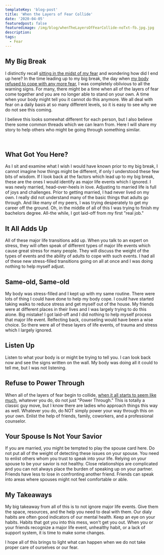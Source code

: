```yaml
---
templateKey: 'blog-post'
title: 'When the Layers of Fear Collide'
date: '2020-04-05'
featuredpost: false
featuredimage: /img/blog/whenTheLayersOfFearCollide-noTxt-fb.jpg.jpg
description:
tags:
  - Fear
---
```


## My Big Break

I distinctly recall [sitting in the midst of my fear](https://www.craigbooker.com/blog/the-gold-standard/) and wondering how did I end up here? In the time leading up to my big break, the day when [my body refused to cope with any more fear](https://www.craigbooker.com/blog/internal-dialogue/), I was completely oblivious to all the warning signs. For many, there might be a time when all of the layers of fear come together and you are no longer able to stand on your own. A time when your body might tell you it cannot do this anymore. We all deal with fear on a daily basis at so many different levels, so it is easy to see why we do not see this coming.

I believe this looks somewhat different for each person, but I also believe there some common threads which we can learn from. Here I will share my story to help others who might be going through something similar.

<br />

## What Got You Here?

As I sit and examine what I wish I would have known prior to my big break, I cannot imagine how things might be different, if only I understood these few bits of wisdom. If I look back at the factors which lead up to my big break, these are the ones I would identify as major life events which I ignored. I was newly married, head-over-heels in love. Adjusting to married life is full of joys and challenges. Prior to getting married, I had never lived on my own. I really did not understand many of the basic things that adults go through. And like many of my peers, I was trying desperately to get my career off the ground. Oh, in the middle of all of this I was trying to finish my bachelors degree. All-the while, I got laid-off from my first "real job."

## It All Adds Up

All of these major life transitions add up. When you talk to an expert on stress, they will often speak of different types of major life events which cause great stress for many people. They will discuss the weight of the types of events and the ability of adults to cope with such events. I had all of these new stress-filled transitions going on all at once and I was doing nothing to help myself adjust.

## Same-old, Same-old

My body was stress-filled and I kept up with my same routine. There were lots of thing I could have done to help my body cope. I could have started taking walks to reduce stress and get myself out of the house. My friends were at different places in their lives and I was largely trying to do this alone. Big mistake! I got laid-off and I did nothing to help myself process that major life event. Relfecting back, counseling would have been a wise choice. So there were all of these layers of life events, of trauma and stress which I largely ignored.

## Listen Up

Listen to what your body is or might be trying to tell you. I can look back now and see the signs written on the wall. My body was doing all it could to tell me, but I was not listening.

## Refuse to Power Through

When all of the layers of fear begin to collide, [when it all starts to seem like much](https://www.craigbooker.com/blog/when-life-seems-like-too-much/), whatever you do, do not just "Power Through." This is totally a classic guy move, but I know there are ladies who approach things this way as well. Whatever you do, do NOT simply power your way through this on your own. Enlist the help of friends, family, coworkers, and a professional counselor.

## Your Spouse Is Not Your Savior

If you are married, you might be tempted to play the spouse card here. Do not put all of the weight of detecting these issues on your spouse. You need to enlist others whom you trust to speak into your life. Relying on your spouse to be your savior is not healthy. Close relationships are complicated and you can not always place the burden of speaking up on your partner. Friends have less to lose in confronting another friend. Friends can speak into areas where spouses might not feel comfortable or able.

## My Takeaways

My big takeaway from all of this is to not ignore major life events. Give them the space, resources, and the help you need to deal with them. Our dialy habits are often good indicators of our mental health. Keep an eye on your habits. Habits that got you into this mess, won't get you out. When you or your friends recognize a major life event, unhealthy habit, or a lack of support system, it is time to make some changes.

I hope all of this brings to light what can happen when we do not take proper care of ourselves or our fear.
